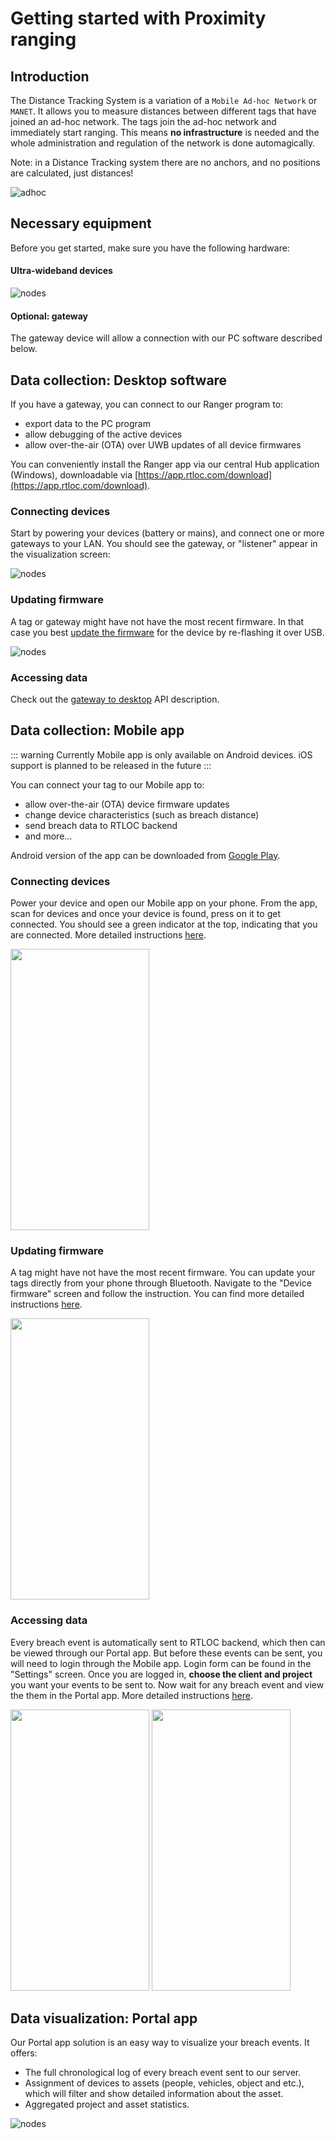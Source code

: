 # Getting started with Proximity ranging

## Introduction

The Distance Tracking System is a variation of a `Mobile Ad-hoc Network` or `MANET`. It allows you to measure distances between different tags that have joined an ad-hoc network.
The tags join the ad-hoc network and immediately start ranging. This means **no infrastructure** is needed and the whole administration and regulation of the network is done automagically.

Note: in a Distance Tracking system there are no anchors, and no positions are calculated, just distances!

![adhoc](./img/adhoc.png)

## Necessary equipment

Before you get started, make sure you have the following hardware:

#### Ultra-wideband devices

![nodes](./img/adhoc_nodes.png)

#### Optional: gateway

The gateway device will allow a connection with our PC software described below.

## Data collection: Desktop software

If you have a gateway, you can connect to our Ranger program to:

-   export data to the PC program
-   allow debugging of the active devices
-   allow over-the-air (OTA) over UWB updates of all device firmwares

You can conveniently install the Ranger app via our central Hub application (Windows), downloadable via [https://app.rtloc.com/download](https://app.rtloc.com/download).

### Connecting devices

Start by powering your devices (battery or mains), and connect one or more gateways to your LAN. You should see the gateway, or "listener" appear in the visualization screen:

![nodes](./img/listeners.jpg)

### Updating firmware

A tag or gateway might have not have the most recent firmware. In that case you best [update the firmware](/reference/fwupdate) for the device by re-flashing it over USB.

![nodes](./img/downloading_fw.png)

### Accessing data

Check out the [gateway to desktop](/distancing/gateway_desktop.html) API description.

## Data collection: Mobile app

::: warning
Currently Mobile app is only available on Android devices. iOS support is planned to be released in the future
:::

You can connect your tag to our Mobile app to:

-   allow over-the-air (OTA) device firmware updates
-   change device characteristics (such as breach distance)
-   send breach data to RTLOC backend
-   and more...

Android version of the app can be downloaded from [Google Play](https://play.google.com/store/apps/details?id=com.rtloc.debug).

### Connecting devices

Power your device and open our Mobile app on your phone. From the app, scan for devices and once your device is found, press on it to get connected. You should see a green indicator at the top, indicating that you are connected. More detailed instructions [here](/mobile/connecting).

<img src="./img/mobile-connect.jpg" width="222" height="450">

### Updating firmware

A tag might have not have the most recent firmware. You can update your tags directly from your phone through Bluetooth. Navigate to the "Device firmware" screen and follow the instruction. You can find more detailed instructions [here](/reference/fwupdate.html#_2-over-ble-dfu).

<img src="./img/mobile-DFU.jpg" width="222" height="450">

### Accessing data

Every breach event is automatically sent to RTLOC backend, which then can be viewed through our Portal app. But before these events can be sent, you will need to login through the Mobile app. Login form can be found in the "Settings" screen. Once you are logged in, **choose the client and project** you want your events to be sent to. Now wait for any breach event and view the them in the Portal app. More detailed instructions [here](/mobile/sending-data).

<img src="./img/mobile-login.jpg" width="222" height="450">
<img src="./img/mobile-loggedin.jpg" width="222" height="450">

## Data visualization: Portal app

Our Portal app solution is an easy way to visualize your breach events. It offers:

-   The full chronological log of every breach event sent to our server.
-   Assignment of devices to assets (people, vehicles, object and etc.), which will filter and show detailed information about the asset.
-   Aggregated project and asset statistics.

![nodes](./img/portalapp-summaries.jpg)
